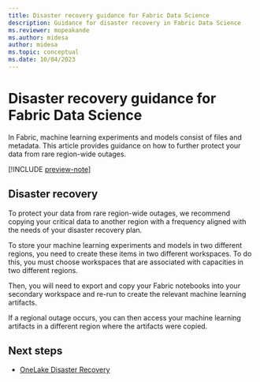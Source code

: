 ```yaml
---
title: Disaster recovery guidance for Fabric Data Science
description: Guidance for disaster recovery in Fabric Data Science
ms.reviewer: mopeakande
ms.author: midesa
author: midesa 
ms.topic: conceptual
ms.date: 10/04/2023
---
```


# Disaster recovery guidance for Fabric Data Science

In Fabric, machine learning experiments and models consist of files and metadata. This article provides guidance on how to further protect your data from rare region-wide outages.

[!INCLUDE [preview-note](../includes/preview-note.md)]

## Disaster recovery

To protect your data from rare region-wide outages, we recommend copying your critical data to another region with a frequency aligned with the needs of your disaster recovery plan.

To store your machine learning experiments and models in two different regions, you need to create these items in two different workspaces. To do this, you must choose workspaces that are associated with capacities in two different regions.

Then, you will need to export and copy your Fabric notebooks into your secondary workspace and re-run to create the relevant machine learning artifacts.

If a regional outage occurs, you can then access your machine learning artifacts in a different region where the artifacts were copied.

## Next steps

- [OneLake Disaster Recovery](../onelake/onelake-disaster-recovery.md)